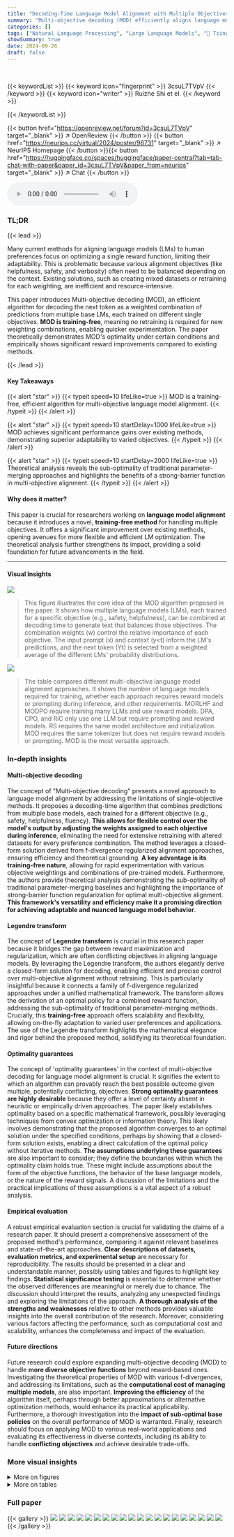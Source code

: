 ```yaml
---
title: "Decoding-Time Language Model Alignment with Multiple Objectives"
summary: "Multi-objective decoding (MOD) efficiently aligns language models to diverse user needs by decoding the next token from a weighted combination of predictions from multiple base models trained on indiv..."
categories: []
tags: ["Natural Language Processing", "Large Language Models", "🏢 Tsinghua University",]
showSummary: true
date: 2024-09-26
draft: false
---
```


<br>

{{< keywordList >}}
{{< keyword icon="fingerprint" >}} 3csuL7TVpV {{< /keyword >}}
{{< keyword icon="writer" >}} Ruizhe Shi et el. {{< /keyword >}}
 
{{< /keywordList >}}

{{< button href="https://openreview.net/forum?id=3csuL7TVpV" target="_blank" >}}
↗ OpenReview
{{< /button >}}
{{< button href="https://neurips.cc/virtual/2024/poster/96731" target="_blank" >}}
↗ NeurIPS Homepage
{{< /button >}}{{< button href="https://huggingface.co/spaces/huggingface/paper-central?tab=tab-chat-with-paper&paper_id=3csuL7TVpV&paper_from=neurips" target="_blank" >}}
↗ Chat
{{< /button >}}



<audio controls>
    <source src="https://ai-paper-reviewer.com/3csuL7TVpV/podcast.wav" type="audio/wav">
    Your browser does not support the audio element.
</audio>


### TL;DR


{{< lead >}}

Many current methods for aligning language models (LMs) to human preferences focus on optimizing a single reward function, limiting their adaptability.  This is problematic because various alignment objectives (like helpfulness, safety, and verbosity) often need to be balanced depending on the context.  Existing solutions, such as creating mixed datasets or retraining for each weighting, are inefficient and resource-intensive.

This paper introduces Multi-objective decoding (MOD), an efficient algorithm for decoding the next token as a weighted combination of predictions from multiple base LMs, each trained on different single objectives.  **MOD is training-free**, meaning no retraining is required for new weighting combinations, enabling quicker experimentation.  The paper theoretically demonstrates MOD's optimality under certain conditions and empirically shows significant reward improvements compared to existing methods. 

{{< /lead >}}


#### Key Takeaways

{{< alert "star" >}}
{{< typeit speed=10 lifeLike=true >}} MOD is a training-free, efficient algorithm for multi-objective language model alignment. {{< /typeit >}}
{{< /alert >}}

{{< alert "star" >}}
{{< typeit speed=10 startDelay=1000 lifeLike=true >}} MOD achieves significant performance gains over existing methods, demonstrating superior adaptability to varied objectives. {{< /typeit >}}
{{< /alert >}}

{{< alert "star" >}}
{{< typeit speed=10 startDelay=2000 lifeLike=true >}} Theoretical analysis reveals the sub-optimality of traditional parameter-merging approaches and highlights the benefits of a strong-barrier function in multi-objective alignment. {{< /typeit >}}
{{< /alert >}}

#### Why does it matter?
This paper is crucial for researchers working on **language model alignment** because it introduces a novel, **training-free method** for handling multiple objectives.  It offers a significant improvement over existing methods, opening avenues for more flexible and efficient LM optimization.  The theoretical analysis further strengthens its impact, providing a solid foundation for future advancements in the field.

------
#### Visual Insights



![](https://ai-paper-reviewer.com/3csuL7TVpV/figures_1_1.jpg)

> This figure illustrates the core idea of the MOD algorithm proposed in the paper.  It shows how multiple language models (LMs), each trained for a specific objective (e.g., safety, helpfulness), can be combined at decoding time to generate text that balances those objectives.  The combination weights (w) control the relative importance of each objective.  The input prompt (x) and context (y<t) inform the LM's predictions, and the next token (Yt) is selected from a weighted average of the different LMs' probability distributions.





![](https://ai-paper-reviewer.com/3csuL7TVpV/tables_1_1.jpg)

> The table compares different multi-objective language model alignment approaches. It shows the number of language models required for training, whether each approach requires reward models or prompting during inference, and other requirements. MORLHF and MODPO require training many LLMs and use reward models. DPA, CPO, and RiC only use one LLM but require prompting and reward models. RS requires the same model architecture and initialization. MOD requires the same tokenizer but does not require reward models or prompting.  MOD is the most versatile approach.





### In-depth insights


#### Multi-objective decoding
The concept of "Multi-objective decoding" presents a novel approach to language model alignment by addressing the limitations of single-objective methods.  It proposes a decoding-time algorithm that combines predictions from multiple base models, each trained for a different objective (e.g., safety, helpfulness, fluency). **This allows for flexible control over the model's output by adjusting the weights assigned to each objective during inference**, eliminating the need for extensive retraining with altered datasets for every preference combination. The method leverages a closed-form solution derived from f-divergence regularized alignment approaches, ensuring efficiency and theoretical grounding.  **A key advantage is its training-free nature**, allowing for rapid experimentation with various objective weightings and combinations of pre-trained models.  Furthermore, the authors provide theoretical analysis demonstrating the sub-optimality of traditional parameter-merging baselines and highlighting the importance of strong-barrier function regularization for optimal multi-objective alignment.  **This framework's versatility and efficiency make it a promising direction for achieving adaptable and nuanced language model behavior**.

#### Legendre transform
The concept of **Legendre transform** is crucial in this research paper because it bridges the gap between reward maximization and regularization, which are often conflicting objectives in aligning language models. By leveraging the Legendre transform, the authors elegantly derive a closed-form solution for decoding, enabling efficient and precise control over multi-objective alignment without retraining.  This is particularly insightful because it connects a family of f-divergence regularized approaches under a unified mathematical framework. The transform allows the derivation of an optimal policy for a combined reward function, addressing the sub-optimality of traditional parameter-merging methods.  Crucially, this **training-free** approach offers scalability and flexibility, allowing on-the-fly adaptation to varied user preferences and applications. The use of the Legendre transform highlights the mathematical elegance and rigor behind the proposed method, solidifying its theoretical foundation.

#### Optimality guarantees
The concept of 'optimality guarantees' in the context of multi-objective decoding for language model alignment is crucial.  It signifies the extent to which an algorithm can provably reach the best possible outcome given multiple, potentially conflicting, objectives.  **Strong optimality guarantees are highly desirable** because they offer a level of certainty absent in heuristic or empirically driven approaches.  The paper likely establishes optimality based on a specific mathematical framework, possibly leveraging techniques from convex optimization or information theory. This likely involves demonstrating that the proposed algorithm converges to an optimal solution under the specified conditions, perhaps by showing that a closed-form solution exists, enabling a direct calculation of the optimal policy without iterative methods.  **The assumptions underlying these guarantees** are also important to consider;  they define the boundaries within which the optimality claim holds true.  These might include assumptions about the form of the objective functions, the behavior of the base language models, or the nature of the reward signals.  A discussion of the limitations and the practical implications of these assumptions is a vital aspect of a robust analysis.

#### Empirical evaluation
A robust empirical evaluation section is crucial for validating the claims of a research paper.  It should present a comprehensive assessment of the proposed method's performance, comparing it against relevant baselines and state-of-the-art approaches.  **Clear descriptions of datasets, evaluation metrics, and experimental setup** are necessary for reproducibility.  The results should be presented in a clear and understandable manner, possibly using tables and figures to highlight key findings.  **Statistical significance testing** is essential to determine whether the observed differences are meaningful or merely due to chance.  The discussion should interpret the results, analyzing any unexpected findings and exploring the limitations of the approach.  **A thorough analysis of the strengths and weaknesses** relative to other methods provides valuable insights into the overall contribution of the research.  Moreover, considering various factors affecting the performance, such as computational cost and scalability, enhances the completeness and impact of the evaluation.

#### Future directions
Future research could explore expanding multi-objective decoding (MOD) to handle **more diverse objective functions** beyond reward-based ones.  Investigating the theoretical properties of MOD with various f-divergences, and addressing its limitations, such as the **computational cost of managing multiple models**, are also important.  **Improving the efficiency** of the algorithm itself, perhaps through better approximations or alternative optimization methods, would enhance its practical applicability.  Furthermore, a thorough investigation into the **impact of sub-optimal base policies** on the overall performance of MOD is warranted.  Finally, research should focus on applying MOD to various real-world applications and evaluating its effectiveness in diverse contexts, including its ability to handle **conflicting objectives** and achieve desirable trade-offs.


### More visual insights

<details>
<summary>More on figures
</summary>


![](https://ai-paper-reviewer.com/3csuL7TVpV/figures_5_1.jpg)

> This figure shows Pareto frontiers for the Reddit Summary task, comparing three different methods: MOD (Multi-objective decoding), RS (Rewarded Soups), and MORLHF (Multi-objective reinforcement learning from human feedback).  The x-axis represents the reward for one objective (summary quality), and the y-axis represents the reward for another objective (faithfulness).  The Pareto frontier shows the trade-off between these two objectives; points on the frontier represent the best achievable reward for one objective given a particular reward for the other objective.  The figure demonstrates that the MOD algorithm generally outperforms both the RS and MORLHF methods, achieving higher rewards across a range of preference weightings.


![](https://ai-paper-reviewer.com/3csuL7TVpV/figures_5_2.jpg)

> This figure shows the Pareto frontiers for the Helpful Assistant task, comparing three different methods: MOD, RS (rewarded soups), and MORLHF (multi-objective RLHF).  The x-axis represents one reward (e.g., helpfulness), and the y-axis represents a second reward (e.g., harmlessness). Each point on a curve represents a specific weighting between the two rewards, and the curve itself shows the trade-off between them achieved by the corresponding method.  MOD consistently outperforms RS, indicating its better ability to balance multiple objectives simultaneously.  However, when attempting to balance harmlessness and humor (a challenging combination), MORLHF (which uses more compute resources) achieves better results than MOD.


![](https://ai-paper-reviewer.com/3csuL7TVpV/figures_6_1.jpg)

> This figure compares the performance of Multi-objective decoding (MOD) and Rewarded soups (RS) on two sets of models. The first set consists of two models, M1 and M2, trained using a standard approach. The second set uses the same M1, but M2 is created by reversing the sign of the Q and K matrices in the last two layers of M1.  The plots show Pareto frontiers, visualizing the trade-offs between two reward objectives (e.g., relevance and factuality) for various preference weightings. The comparison highlights the robustness of MOD compared to RS, especially when the base models exhibit asymmetry.


![](https://ai-paper-reviewer.com/3csuL7TVpV/figures_16_1.jpg)

> This figure illustrates the core idea of the Multi-objective decoding (MOD) method.  It shows how, given a prompt and context, the next token is selected by combining the predictions of multiple language models (LMs), each trained to optimize for a different objective.  The weighting (w) applied to each LM's prediction determines the relative importance of each objective in the final output. This allows for fine-grained control over the trade-offs between multiple desirable properties of the generated text, like helpfulness and safety,  without requiring retraining of the LMs for each combination of objectives.


![](https://ai-paper-reviewer.com/3csuL7TVpV/figures_28_1.jpg)

> This figure shows the Pareto frontier for the Reddit Summary task, comparing MOD, RS (Rewarded Soups), and MORLHF (Multi-Objective Reinforcement Learning from Human Feedback). The Pareto frontier plots the trade-off between two objectives: summary quality (R1) and faithfulness (R2).  The plot demonstrates that MOD generally outperforms both RS and MORLHF, indicating its superior ability to achieve a better balance between the two objectives.


![](https://ai-paper-reviewer.com/3csuL7TVpV/figures_29_1.jpg)

> This figure compares the performance of three different methods for language model alignment on the Helpful Assistant task, where the goal is to balance helpfulness, harmlessness, and humor. The x-axis represents the score for harmlessness, while the y-axis represents the score for helpfulness. Each point on the plot represents a different weighting of the three objectives (using the MOD algorithm). The Pareto frontier obtained with MOD is above the Pareto frontier of RS in most regions, indicating the superiority of MOD in balancing the three reward objectives. However, the Pareto frontier for MORLHF is better than MOD in the region where the weighting of harmlessness and humor is high, reflecting the costlier nature of the MORLHF algorithm.


</details>




<details>
<summary>More on tables
</summary>


![](https://ai-paper-reviewer.com/3csuL7TVpV/tables_6_1.jpg)
> This table presents the results of the Safety Alignment experiment using the Multi-objective decoding (MOD) method.  The experiment explores the effect of varying the preference weightings (w1, w2) on the model's output. Specifically, it shows how the model's helpfulness and harmlessness scores change as the weight assigned to harmlessness (w2) decreases. The table highlights the trade-off between helpfulness and harmlessness, demonstrating that as the emphasis on harmlessness diminishes, the model tends to generate more harmful outputs, thus sacrificing harmlessness for helpfulness. This showcases the fine-grained control over the balance between objectives that MOD provides.

![](https://ai-paper-reviewer.com/3csuL7TVpV/tables_6_2.jpg)
> This table compares MOD with other multi-objective alignment approaches. It shows that MOD is the only approach that does not require reward models or preference-driven prompts, making it more versatile and less resource-intensive. The table also highlights the number of LLMs trained and the requirements of other methods. This comparison showcases MOD's efficiency and flexibility over existing approaches.

![](https://ai-paper-reviewer.com/3csuL7TVpV/tables_6_3.jpg)
> This table presents the results of using the Multi-Objective Decoding (MOD) method to combine three different language models (TÜLU models) with different strengths in safety, coding, and reasoning.  The table shows that by carefully selecting the weights assigned to each model's output (preference weightings), MOD can achieve superior performance compared to using a single model. The best combination significantly reduces toxicity (Toxigen) while improving performance on other metrics (Codex@1, GSM-COT, BBH-COT).

![](https://ai-paper-reviewer.com/3csuL7TVpV/tables_17_1.jpg)
> This table compares the proposed Multi-objective decoding (MOD) method with other existing multi-objective alignment approaches.  It highlights key differences across several aspects such as the number of language models required for training, whether reward models are needed, whether prompting is required during inference, and the type of objectives used (same architecture and initialization or different ones).  The comparison reveals that MOD offers a more versatile solution compared to other methods, especially in its ability to handle diverse objectives without the need for reward models or specific prompts.

![](https://ai-paper-reviewer.com/3csuL7TVpV/tables_17_2.jpg)
> This table compares different multi-objective alignment approaches, highlighting key differences in the number of language models needed, the use of reward models and prompting. It shows that MOD is unique in being free from reward models and prompting and is able to handle multiple objectives.

![](https://ai-paper-reviewer.com/3csuL7TVpV/tables_17_3.jpg)
> This table compares MOD with other multi-objective alignment approaches.  It highlights whether each method requires reward models (RM), preference-driven prompts during inference, and the number of language models (LLMs) needed for training.  MOD stands out as versatile, avoiding the need for reward models and prompts, and adapting to any number of objectives.

![](https://ai-paper-reviewer.com/3csuL7TVpV/tables_29_1.jpg)
> This table presents a comparison of the performance of MOD and RS algorithms on the 3-objective Helpful Assistant task.  The w-weighted score is a composite metric combining helpfulness, harmlessness, and humor, weighted by the user-specified preferences (w1, w2, w3).  The results demonstrate that MOD consistently outperforms RS across various weighting configurations, highlighting the effectiveness of MOD in balancing multiple objectives.

![](https://ai-paper-reviewer.com/3csuL7TVpV/tables_30_1.jpg)
> This table compares different multi-objective language model alignment approaches.  It contrasts them based on the number of language models needed, whether they require reward models, and whether they require preference-driven prompts during inference.  It highlights that the proposed MOD approach offers the most versatile solution.

![](https://ai-paper-reviewer.com/3csuL7TVpV/tables_31_1.jpg)
> This table presents the results of the HelpSteer experiment using f-DPO with Reverse KL-divergence.  The preference weightings were set to (0.33, 0.33, 0.33), meaning an equal weighting across the three objectives (Helpfulness, Correctness, Coherence, Complexity, Verbosity). The table compares the performance of MOD against RS and three individual base models (π1f, π2f, π3f). The top two scores for each metric are highlighted to easily compare the effectiveness of MOD against other methods.  The average score provides a holistic performance evaluation across all objectives.

![](https://ai-paper-reviewer.com/3csuL7TVpV/tables_31_2.jpg)
> This table presents the results of the HelpSteer experiment using f-DPO with JSD (Jensen-Shannon Divergence).  It shows the performance of the MOD (Multi-objective decoding) algorithm compared to the RS (Rewarded Soups) baseline and individual models (π1f, π2f, π3f) across five metrics: Helpfulness, Correctness, Coherence, Complexity, and Verbosity.  The preference weightings are set to w = (0.33, 0.33, 0.33), meaning each objective is weighted equally. The table highlights the top-2 scores for each metric, allowing for easy comparison of the different approaches.

![](https://ai-paper-reviewer.com/3csuL7TVpV/tables_32_1.jpg)
> This table presents the results of the HelpSteer experiment using f-DPO with 0.3-divergence as the divergence measure.  The preference weightings are set to w = (0.33, 0.33, 0.33), indicating an equal weighting across three objectives (Helpfulness, Correctness, Coherence, Complexity, Verbosity). The table compares the performance of MOD (Multi-objective Decoding) with the parameter merging baseline (RS) and individual models (π1f, π2f, π3f) across five metrics.

![](https://ai-paper-reviewer.com/3csuL7TVpV/tables_32_2.jpg)
> This table presents the results of experiments conducted on the HelpSteer dataset using f-DPO models with 0.5-divergence.  It compares the performance of MOD (Multi-objective Decoding) against a parameter-merging baseline (RS) and individual models (π1f, π2f, π3f) across five metrics: Helpfulness, Correctness, Coherence, Complexity, and Verbosity. The preference weightings were set to w = (0.33, 0.33, 0.33), representing an equal weighting across all three objectives.  The table showcases the average scores across these metrics for each method, highlighting the relative strengths and weaknesses of each approach in balancing multiple objectives.

![](https://ai-paper-reviewer.com/3csuL7TVpV/tables_32_3.jpg)
> This table presents the results of applying the Multi-objective decoding (MOD) method to combine three large language models (LLMs) with different strengths: CODETÜLU-2-7B (coding), TÜLU-2-HH-13B (helpful and harmless), and TÜLU-2-ULTRA-13B (general capabilities).  The table shows the performance across four metrics: BBH COT, GSM COT, Toxigen (toxicity), and Codex@1 (coding).  Different weightings (w) of the three models are tested, demonstrating how MOD allows for fine-grained control over the LLM's behavior by adjusting the weighting of different objectives. The results show significant improvements over the baseline CODETÜLU-2-7B, especially in reducing toxicity while maintaining or improving performance in other areas.

![](https://ai-paper-reviewer.com/3csuL7TVpV/tables_33_1.jpg)
> This table compares MOD with other multi-objective language model alignment approaches.  It highlights key differences across several criteria, including whether the methods require reward models (RM), preference-driven prompts during inference, and the number of language models or preferences needed. The table shows that MOD is unique in its versatility, being free from both reward models and the need for prompting, while also accommodating multiple objectives.

![](https://ai-paper-reviewer.com/3csuL7TVpV/tables_33_2.jpg)
> This table compares MOD with other multi-objective alignment approaches.  It highlights key differences in the number of language models required for training, whether reward models or prompting are needed during inference, and any architectural requirements.  It shows that MOD offers a more versatile solution by requiring only a set of models trained for individual objectives, without needing reward models or special prompts at inference time.

![](https://ai-paper-reviewer.com/3csuL7TVpV/tables_34_1.jpg)
> The table compares different multi-objective language model alignment approaches based on three criteria: the number of language models that need to be trained, whether a reward model is required, and whether preference-driven prompts are required during inference.  It highlights that the proposed Multi-objective decoding (MOD) method is the most versatile, requiring only the training of language models for each objective and not needing reward models or preference-driven prompts.

![](https://ai-paper-reviewer.com/3csuL7TVpV/tables_34_2.jpg)
> This table compares MOD with other multi-objective alignment approaches, highlighting key differences across several aspects.  It shows that MOD is unique in its ability to freely combine models trained for different objectives without requiring any reward model or prompting during inference, offering flexibility unmatched by other approaches.  The table contrasts the number of language models required for training, the use of reward models, and the need for prompting.  MOD is the most versatile solution as it requires the same architecture, initialization, and tokenizer across models, making it more easily applicable across various scenarios and objectives.

![](https://ai-paper-reviewer.com/3csuL7TVpV/tables_34_3.jpg)
> This table compares MOD with other multi-objective alignment approaches.  It shows the number of language models needed for training, whether a reward model or prompting is required, and the type of requirements.  MOD is highlighted as the most versatile solution, requiring only models trained for individual objectives and not requiring reward models or prompting during inference. 

![](https://ai-paper-reviewer.com/3csuL7TVpV/tables_35_1.jpg)
> This table compares MOD with other multi-objective language model alignment approaches.  It shows the number of language models that need to be trained for each method, whether they require reward models (RM), and whether they require preference-driven prompts during inference. The table highlights that MOD is the most versatile solution because it does not require reward models or prompts, while also allowing for an arbitrary number of objectives and preferences.

![](https://ai-paper-reviewer.com/3csuL7TVpV/tables_35_2.jpg)
> This table compares the proposed MOD algorithm with other existing multi-objective alignment approaches. It highlights key differences across several criteria, such as the number of language models required for training, the need for reward models, the dependence on prompting during inference, and the types of alignment objectives supported.  The table demonstrates MOD's versatility in addressing these challenges compared to other methods.

![](https://ai-paper-reviewer.com/3csuL7TVpV/tables_36_1.jpg)
> This table compares the proposed Multi-objective decoding (MOD) approach with existing multi-objective alignment approaches across several key aspects.  It highlights the advantages of MOD in terms of the number of language models it requires for training, whether it needs reward models, and whether preference-driven prompts are required during inference.  MOD is shown to be the most versatile solution.  The table also lists the architectural requirements of each method, noting that MOD requires the base models to share the same architecture and initialisation, as well as having a common tokenizer.

![](https://ai-paper-reviewer.com/3csuL7TVpV/tables_36_2.jpg)
> This table compares different multi-objective language model alignment approaches.  It contrasts the number of language models required for training, the need for reward models (RM), the requirement for preference-driven prompts during inference, and the overall requirements of each algorithm. The table highlights that the proposed method (MOD) offers a more versatile solution compared to existing approaches.

![](https://ai-paper-reviewer.com/3csuL7TVpV/tables_37_1.jpg)
> This table compares the proposed Multi-objective decoding (MOD) approach with other existing multi-objective language model alignment methods. It highlights key differences across several aspects, including the number of language models required for training, the need for reward models (RM), and the reliance on prompting during inference.  The table helps readers understand the unique advantages and versatility of the MOD approach compared to other techniques.

![](https://ai-paper-reviewer.com/3csuL7TVpV/tables_38_1.jpg)
> This table compares different multi-objective language model alignment approaches, highlighting key differences in the number of trained language models, reliance on reward models, and use of prompting techniques during inference.  It emphasizes that the proposed method, MOD, offers a more versatile and flexible solution by not requiring reward models or prompting, and by allowing for precise control over the weighting of multiple objectives.

</details>




### Full paper

{{< gallery >}}
<img src="https://ai-paper-reviewer.com/3csuL7TVpV/1.png" class="grid-w50 md:grid-w33 xl:grid-w25" />
<img src="https://ai-paper-reviewer.com/3csuL7TVpV/2.png" class="grid-w50 md:grid-w33 xl:grid-w25" />
<img src="https://ai-paper-reviewer.com/3csuL7TVpV/3.png" class="grid-w50 md:grid-w33 xl:grid-w25" />
<img src="https://ai-paper-reviewer.com/3csuL7TVpV/4.png" class="grid-w50 md:grid-w33 xl:grid-w25" />
<img src="https://ai-paper-reviewer.com/3csuL7TVpV/5.png" class="grid-w50 md:grid-w33 xl:grid-w25" />
<img src="https://ai-paper-reviewer.com/3csuL7TVpV/6.png" class="grid-w50 md:grid-w33 xl:grid-w25" />
<img src="https://ai-paper-reviewer.com/3csuL7TVpV/7.png" class="grid-w50 md:grid-w33 xl:grid-w25" />
<img src="https://ai-paper-reviewer.com/3csuL7TVpV/8.png" class="grid-w50 md:grid-w33 xl:grid-w25" />
<img src="https://ai-paper-reviewer.com/3csuL7TVpV/9.png" class="grid-w50 md:grid-w33 xl:grid-w25" />
<img src="https://ai-paper-reviewer.com/3csuL7TVpV/10.png" class="grid-w50 md:grid-w33 xl:grid-w25" />
<img src="https://ai-paper-reviewer.com/3csuL7TVpV/11.png" class="grid-w50 md:grid-w33 xl:grid-w25" />
<img src="https://ai-paper-reviewer.com/3csuL7TVpV/12.png" class="grid-w50 md:grid-w33 xl:grid-w25" />
<img src="https://ai-paper-reviewer.com/3csuL7TVpV/13.png" class="grid-w50 md:grid-w33 xl:grid-w25" />
<img src="https://ai-paper-reviewer.com/3csuL7TVpV/14.png" class="grid-w50 md:grid-w33 xl:grid-w25" />
<img src="https://ai-paper-reviewer.com/3csuL7TVpV/15.png" class="grid-w50 md:grid-w33 xl:grid-w25" />
<img src="https://ai-paper-reviewer.com/3csuL7TVpV/16.png" class="grid-w50 md:grid-w33 xl:grid-w25" />
<img src="https://ai-paper-reviewer.com/3csuL7TVpV/17.png" class="grid-w50 md:grid-w33 xl:grid-w25" />
<img src="https://ai-paper-reviewer.com/3csuL7TVpV/18.png" class="grid-w50 md:grid-w33 xl:grid-w25" />
<img src="https://ai-paper-reviewer.com/3csuL7TVpV/19.png" class="grid-w50 md:grid-w33 xl:grid-w25" />
<img src="https://ai-paper-reviewer.com/3csuL7TVpV/20.png" class="grid-w50 md:grid-w33 xl:grid-w25" />
{{< /gallery >}}